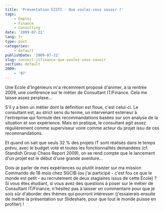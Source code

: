 ```yaml
---
title: 'Présentation EISTI - Que voulez-vous savoir ?'
tags:
    - Emploi
    - Finance
    - Consulting
date: '2009-07-22'
lang: fr
type: post
categories:
    - default
publishDate: '2009-07-22'
slug: conseil-itfinance-que-voulez-vous-savoir
section: default
2009:
    - '07'
---
```


Une Ecole d'Ingénieurs m'a récemment proposé d'animer, à la rentrée 2009, une conférence sur le métier de Consultant IT/Finance. Cela me laisse assez perplexe…
<!--more-->
S'il y a bien un métier dont la définition est floue, c'est celui-ci. Le consultant est, au strict sens du terme, un intervenant extérieur à l'entreprise qui formule des recommandations basées sur son analyse de la situation et son expérience. Mais en pratique, le consultant agit assez régulièrement comme superviseur voire comme acteur du projet issu de ces recommandations.

Et quand on sait que seuls 32 % des projets IT sont réalisés dans le temps prévu, avec le budget voté et toutes les fonctionnalités demandées (cf.  Standish Group Chaos Report 2009), on se rend compte que le lancement d'un projet est le début d'une grande aventure…

Dois-je parler de mes expériences ou plutôt insister sur ma mission Commando de 18 mois chez SGCIB (ou j'ai participé - c'est fou ce que le monde est petit - au recrutement de deux stagiaires issus de cette Ecole)&nbsp;?  Si vous êtes étudiant, si vous avez des questions à poser sur le métier de Consultant IT/Finance, n'hésitez pas à laisser un commentaire pour que je sois sûr d'aborder des thèmes qui pourront intéresser (j'essaierais ensuite de mettre la présentation sur Slideshare, pour que tout le monde puisse en profiter) !
